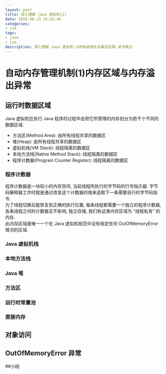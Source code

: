 ```yaml
---
layout: post
title: 深入理解 java 虚拟机(1)
date: 2018-08-13 14:16:48
categories: 
- jvm
tags:
- java
- jvm
description: 深入理解 Java 虚拟机:JVM高级特性与最佳实践 读书笔记
---
```


# 自动内存管理机制(1)内存区域与内存溢出异常

## 运行时数据区域

Java 虚拟机在执行 Java 程序的过程中会把它所管理的内存划分为若干个不同的数据区域.
* 方法区(Method Area): 由所有线程共享的数据区
* 堆(Heap): 由所有线程共享的数据区
* 虚拟机栈(VM Stack): 线程隔离的数据区
* 本地方法栈(Native Method Stack): 线程隔离的数据区
* 程序计数器(Program Counter Register): 线程隔离的数据区

### 程序计数器

程序计数器是一块较小的内存空间, 当前线程所执行的字节码的行号指示器. 字节码解释器工作时就是通过改变这个计数器的值来选取下一条需要自行的字节码指令.
<br>为了线程切换后能恢复到正确的执行位置, 每条线程都需要一个独立的程序计数器, 各条线程之间的计数器互不影响, 独立存储, 我们称这类内存区域为 "线程私有" 的内存.
<br>此内存区域是唯一一个在 Java 虚拟机规范中没有规定任何 OutOfMemoryError 情况的区域.
### Java 虚拟机栈
### 本地方法栈
### Java 堆
### 方法区
### 运行时常量池
### 直接内存

## 对象访问
## OutOfMemoryError 异常
##小结

